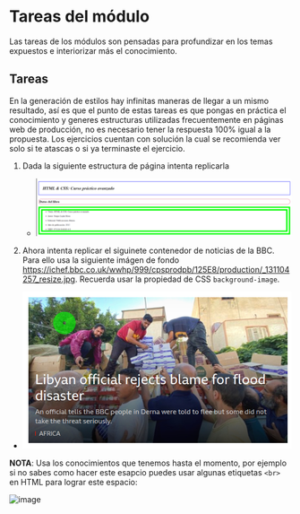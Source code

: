 # Tareas del módulo

Las tareas de los módulos son pensadas para profundizar en los temas expuestos e interiorizar más el conocimiento.

## Tareas

En la generación de estilos hay infinitas maneras de llegar a un mismo resultado, así es que el punto de estas tareas es que pongas en práctica el conocimiento y generes estructuras utilizadas frecuentemente en páginas web de producción, no es necesario tener la respuesta 100% igual a la propuesta. Los ejercicios cuentan con solución la cual se recomienda ver solo si te atascas o si ya terminaste el ejercicio.

1. Dada la siguiente estructura de página intenta replicarla 
   - ![tarea1](./resources/Tarea1.png)

2. Ahora intenta replicar el siguinete contenedor de noticias de la BBC. Para ello
usa la siguiente imágen de fondo https://ichef.bbc.co.uk/wwhp/999/cpsprodpb/125E8/production/_131104257_resize.jpg. Recuerda usar la propiedad de CSS `background-image`. 

- ![tarea1](./resources/Tarea2.jpeg)

**NOTA**: Usa los conocimientos que tenemos hasta el momento, por ejemplo si no sabes como hacer este esapcio puedes usar algunas etiquetas `<br>` en HTML para lograr este espacio:

![image](https://github.com/kambcode/FullStack_Javascript_G6_FEB_2024/assets/146487542/f7f354b0-1b80-4b3b-b241-30f74364beb7)